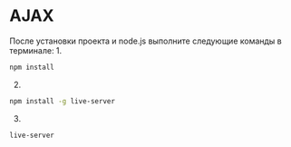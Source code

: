 # AJAX
После установки проекта и node.js выполните следующие команды в терминале: 
1.
```bash
npm install
```
2.
```bash
npm install -g live-server
```
3.
```bash
live-server
```
